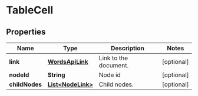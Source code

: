 
# TableCell

## Properties
Name | Type | Description | Notes
------------ | ------------- | ------------- | -------------
**link** | [**WordsApiLink**](WordsApiLink.md) | Link to the document. |  [optional]
**nodeId** | **String** | Node id |  [optional]
**childNodes** | [**List&lt;NodeLink&gt;**](NodeLink.md) | Child nodes. |  [optional]



